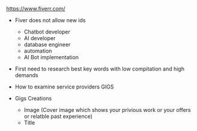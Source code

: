 https://www.fiverr.com/

- Fiver does not allow new ids 
    - Chatbot developer
    - AI developer
    - database engineer
    - automation 
    - AI Bot implementation
- First need to research best key words with low compitation and high demands
- How to examine service providers GIGS

- Gigs Creations 
    - Image (Cover image which shows your privious work or your offers or relatble past experience)
    - Title